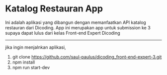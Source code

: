 # Katalog Restauran App

Ini adalah aplikasi yang dibangun dengan memanfaatkan API katalog restauran dari Dicoding.
App ini merupakan app untuk submission ke 3 supaya dapat lulus dari kelas Front-end Expert Dicoding

------------------------------------------


jika ingin menjalnkan aplikasi, 
1. git clone https://github.com/saul-paulus/dicoding_front-end-expert-3.git
2. npm install
3. npm run start-dev
